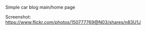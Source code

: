 Simple car blog main/home page

Screenshot: https://www.flickr.com/photos/150777769@N03/shares/n83U1J